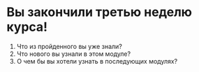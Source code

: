 <h1>Вы закончили третью неделю курса!</h1>

<ol>
	<li>Что из пройденного вы уже знали?</li>
	<li>Что нового вы узнали в этом модуле?</li>
	<li>О чем бы вы хотели узнать в последующих модулях?</li>
</ol>